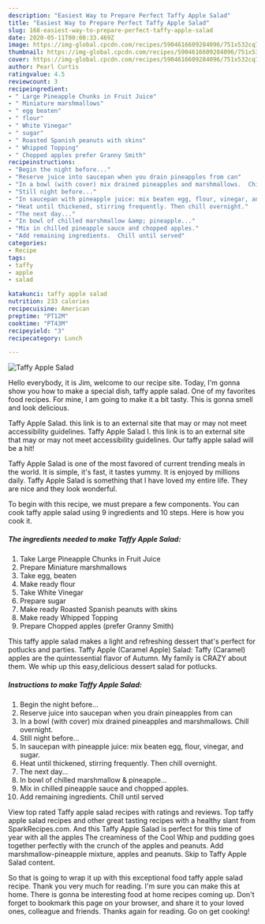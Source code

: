 ```yaml
---
description: "Easiest Way to Prepare Perfect Taffy Apple Salad"
title: "Easiest Way to Prepare Perfect Taffy Apple Salad"
slug: 168-easiest-way-to-prepare-perfect-taffy-apple-salad
date: 2020-05-11T00:08:33.469Z
image: https://img-global.cpcdn.com/recipes/5904616609284096/751x532cq70/taffy-apple-salad-recipe-main-photo.jpg
thumbnail: https://img-global.cpcdn.com/recipes/5904616609284096/751x532cq70/taffy-apple-salad-recipe-main-photo.jpg
cover: https://img-global.cpcdn.com/recipes/5904616609284096/751x532cq70/taffy-apple-salad-recipe-main-photo.jpg
author: Pearl Curtis
ratingvalue: 4.5
reviewcount: 3
recipeingredient:
- " Large Pineapple Chunks in Fruit Juice"
- " Miniature marshmallows"
- " egg beaten"
- " flour"
- " White Vinegar"
- " sugar"
- " Roasted Spanish peanuts with skins"
- " Whipped Topping"
- " Chopped apples prefer Granny Smith"
recipeinstructions:
- "Begin the night before..."
- "Reserve juice into saucepan when you drain pineapples from can"
- "In a bowl (with cover) mix drained pineapples and marshmallows.  Chill overnight."
- "Still night before..."
- "In saucepan with pineapple juice: mix beaten egg, flour, vinegar, and sugar."
- "Heat until thickened, stirring frequently. Then chill overnight."
- "The next day..."
- "In bowl of chilled marshmallow &amp; pineapple..."
- "Mix in chilled pineapple sauce and chopped apples."
- "Add remaining ingredients.  Chill until served"
categories:
- Recipe
tags:
- taffy
- apple
- salad

katakunci: taffy apple salad 
nutrition: 233 calories
recipecuisine: American
preptime: "PT12M"
cooktime: "PT43M"
recipeyield: "3"
recipecategory: Lunch

---
```



![Taffy Apple Salad](https://img-global.cpcdn.com/recipes/5904616609284096/751x532cq70/taffy-apple-salad-recipe-main-photo.jpg)

Hello everybody, it is Jim, welcome to our recipe site. Today, I'm gonna show you how to make a special dish, taffy apple salad. One of my favorites food recipes. For mine, I am going to make it a bit tasty. This is gonna smell and look delicious.

Taffy Apple Salad. this link is to an external site that may or may not meet accessibility guidelines. Taffy Apple Salad I. this link is to an external site that may or may not meet accessibility guidelines. Our taffy apple salad will be a hit!

Taffy Apple Salad is one of the most favored of current trending meals in the world. It is simple, it's fast, it tastes yummy. It is enjoyed by millions daily. Taffy Apple Salad is something that I have loved my entire life. They are nice and they look wonderful.


To begin with this recipe, we must prepare a few components. You can cook taffy apple salad using 9 ingredients and 10 steps. Here is how you cook it.

<!--inarticleads1-->

##### The ingredients needed to make Taffy Apple Salad:

1. Take  Large Pineapple Chunks in Fruit Juice
1. Prepare  Miniature marshmallows
1. Take  egg, beaten
1. Make ready  flour
1. Take  White Vinegar
1. Prepare  sugar
1. Make ready  Roasted Spanish peanuts with skins
1. Make ready  Whipped Topping
1. Prepare  Chopped apples (prefer Granny Smith)


This taffy apple salad makes a light and refreshing dessert that&#39;s perfect for potlucks and parties. Taffy Apple (Caramel Apple) Salad: Taffy (Caramel) apples are the quintessential flavor of Autumn. My family is CRAZY about them. We whip up this easy,delicious dessert salad for potlucks. 

<!--inarticleads2-->

##### Instructions to make Taffy Apple Salad:

1. Begin the night before...
1. Reserve juice into saucepan when you drain pineapples from can
1. In a bowl (with cover) mix drained pineapples and marshmallows.  Chill overnight.
1. Still night before...
1. In saucepan with pineapple juice: mix beaten egg, flour, vinegar, and sugar.
1. Heat until thickened, stirring frequently. Then chill overnight.
1. The next day...
1. In bowl of chilled marshmallow &amp; pineapple...
1. Mix in chilled pineapple sauce and chopped apples.
1. Add remaining ingredients.  Chill until served


View top rated Taffy apple salad recipes with ratings and reviews. Top taffy apple salad recipes and other great tasting recipes with a healthy slant from SparkRecipes.com. And this Taffy Apple Salad is perfect for this time of year with all the apples The creaminess of the Cool Whip and pudding goes together perfectly with the crunch of the apples and peanuts. Add marshmallow-pineapple mixture, apples and peanuts. Skip to Taffy Apple Salad content. 

So that is going to wrap it up with this exceptional food taffy apple salad recipe. Thank you very much for reading. I'm sure you can make this at home. There is gonna be interesting food at home recipes coming up. Don't forget to bookmark this page on your browser, and share it to your loved ones, colleague and friends. Thanks again for reading. Go on get cooking!
